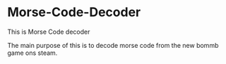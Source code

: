 # Morse-Code-Decoder
This is Morse Code decoder

The main purpose of this is to decode morse code from the new bommb game ons steam.
